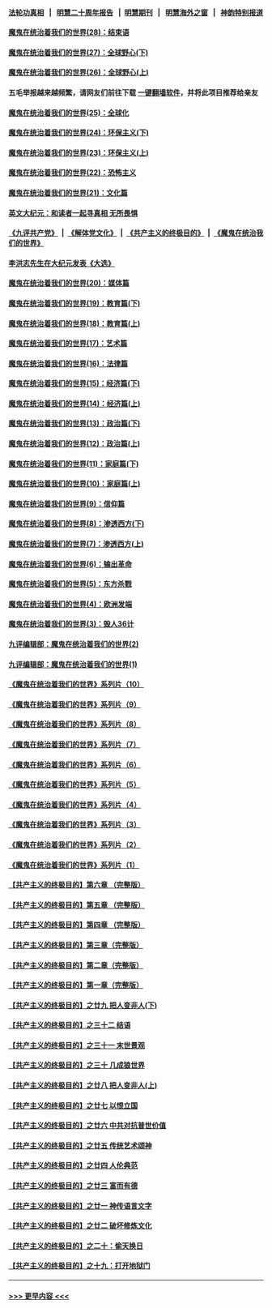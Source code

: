 #### [法轮功真相](https://github.com/gfw-breaker/truth/blob/master/README.md?t=0) &nbsp;&nbsp;|&nbsp;&nbsp; [明慧二十周年报告](https://github.com/gfw-breaker/mh-reports/blob/master/README.md?t=0) &nbsp;&nbsp;|&nbsp;&nbsp;[明慧期刊](https://github.com/gfw-breaker/mh-qikan) &nbsp;&nbsp;|&nbsp;&nbsp; [明慧海外之窗](https://github.com/gfw-breaker/mh-news/blob/master/README.md?t=0) &nbsp;&nbsp;|&nbsp;&nbsp; [神韵特别报道](https://github.com/gfw-breaker/mh-news/blob/master/shenyun.md?t=0)
#### [魔鬼在统治着我们的世界(28)：结束语](../pages/nsc422/n10936246.md?t=06132351) 
#### [魔鬼在统治着我们的世界(27)：全球野心(下)](../pages/nsc422/n10928319.md?t=06132351) 
#### [魔鬼在统治着我们的世界(26)：全球野心(上)](../pages/nsc422/n10900318.md?t=06132351) 
#### 五毛举报越来越频繁，请网友们前往下载 [一键翻墙软件](https://github.com/gfw-breaker/ssr-accounts)，并将此项目推荐给亲友
#### [魔鬼在统治着我们的世界(25)：全球化](../pages/nsc422/n10788205.md?t=06132351) 
#### [魔鬼在统治着我们的世界(24)：环保主义(下)](../pages/nsc422/n10695307.md?t=06132351) 
#### [魔鬼在统治着我们的世界(23)：环保主义(上)](../pages/nsc422/n10688613.md?t=06132351) 
#### [魔鬼在统治着我们的世界(22)：恐怖主义](../pages/nsc422/n10614727.md?t=06132351) 
#### [魔鬼在统治着我们的世界(21)：文化篇](../pages/nsc422/n10597706.md?t=06132351) 
#### [英文大纪元：和读者一起寻真相 无所畏惧](../pages/nsc422/n12542027.md?t=06132351) 
#### [《九评共产党》](https://github.com/begood0513/9ping.md/blob/master/README.md) &nbsp;|&nbsp; [《解体党文化》](../../../../jtdwh.md/blob/master/README.md)  &nbsp;|&nbsp; [《共产主义的终极目的》](../../../../gczydzjmd.md/blob/master/README.md) &nbsp;|&nbsp; [《魔鬼在统治我们的世界》](../../../../mgztzwmdsj.md/blob/master/README.md) 
#### [李洪志先生在大纪元发表《大选》](../pages/nsc422/n12534746.md?t=06132351) 
#### [魔鬼在统治着我们的世界(20)：媒体篇](../pages/nsc422/n10586579.md?t=06132351) 
#### [魔鬼在统治着我们的世界(19)：教育篇(下)](../pages/nsc422/n10564808.md?t=06132351) 
#### [魔鬼在统治着我们的世界(18)：教育篇(上)](../pages/nsc422/n10526970.md?t=06132351) 
#### [魔鬼在统治着我们的世界(17)：艺术篇](../pages/nsc422/n10499093.md?t=06132351) 
#### [魔鬼在统治着我们的世界(16)：法律篇](../pages/nsc422/n10485969.md?t=06132351) 
#### [魔鬼在统治着我们的世界(15)：经济篇(下)](../pages/nsc422/n10469975.md?t=06132351) 
#### [魔鬼在统治着我们的世界(14)：经济篇(上)](../pages/nsc422/n10457370.md?t=06132351) 
#### [魔鬼在统治着我们的世界(13)：政治篇(下)](../pages/nsc422/n10448270.md?t=06132351) 
#### [魔鬼在统治着我们的世界(12)：政治篇(上)](../pages/nsc422/n10444576.md?t=06132351) 
#### [魔鬼在统治着我们的世界(11)：家庭篇(下)](../pages/nsc422/n10440961.md?t=06132351) 
#### [魔鬼在统治着我们的世界(10)：家庭篇(上)](../pages/nsc422/n10435448.md?t=06132351) 
#### [魔鬼在统治着我们的世界(9)：信仰篇](../pages/nsc422/n10432159.md?t=06132351) 
#### [魔鬼在统治着我们的世界(8)：渗透西方(下)](../pages/nsc422/n10429603.md?t=06132351) 
#### [魔鬼在统治着我们的世界(7)：渗透西方(上)](../pages/nsc422/n10426013.md?t=06132351) 
#### [魔鬼在统治着我们的世界(6)：输出革命](../pages/nsc422/n10421536.md?t=06132351) 
#### [魔鬼在统治着我们的世界(5)：东方杀戮](../pages/nsc422/n10417707.md?t=06132351) 
#### [魔鬼在统治着我们的世界(4)：欧洲发端](../pages/nsc422/n10414890.md?t=06132351) 
#### [魔鬼在统治着我们的世界(3)：毁人36计](../pages/nsc422/n10411583.md?t=06132351) 
#### [九评编辑部：魔鬼在统治着我们的世界(2)](../pages/nsc422/n10410036.md?t=06132351) 
#### [九评编辑部：魔鬼在统治着我们的世界(1)](../pages/nsc422/n10406825.md?t=06132351) 
#### [《魔鬼在统治着我们的世界》系列片（10）](../pages/nsc422/n12292670.md?t=06132351) 
#### [《魔鬼在统治着我们的世界》系列片（9）](../pages/nsc422/n12290859.md?t=06132351) 
#### [《魔鬼在统治着我们的世界》系列片（8）](../pages/nsc422/n12287445.md?t=06132351) 
#### [《魔鬼在统治着我们的世界》系列片（7）](../pages/nsc422/n12283425.md?t=06132351) 
#### [《魔鬼在统治着我们的世界》系列片（6）](../pages/nsc422/n12282314.md?t=06132351) 
#### [《魔鬼在统治着我们的世界》系列片（5）](../pages/nsc422/n12281419.md?t=06132351) 
#### [《魔鬼在统治着我们的世界》系列片（4）](../pages/nsc422/n12274024.md?t=06132351) 
#### [《魔鬼在统治着我们的世界》系列片（3）](../pages/nsc422/n12271322.md?t=06132351) 
#### [《魔鬼在统治着我们的世界》系列片（2）](../pages/nsc422/n12269049.md?t=06132351) 
#### [《魔鬼在统治着我们的世界》系列片（1）](../pages/nsc422/n12267575.md?t=06132351) 
#### [【共产主义的终极目的】第六章 （完整版）](../pages/nsc422/n11428913.md?t=06132351) 
#### [【共产主义的终极目的】第五章 （完整版）](../pages/nsc422/n11428912.md?t=06132351) 
#### [【共产主义的终极目的】第四章 （完整版）](../pages/nsc422/n11428907.md?t=06132351) 
#### [【共产主义的终极目的】第三章（完整版）](../pages/nsc422/n11428848.md?t=06132351) 
#### [【共产主义的终极目的】第二章（完整版）](../pages/nsc422/n11428831.md?t=06132351) 
#### [【共产主义的终极目的】第一章（完整版）](../pages/nsc422/n11417651.md?t=06132351) 
#### [【共产主义的终极目的】之廿九 把人变非人(下)](../pages/nsc422/n11344140.md?t=06132351) 
#### [【共产主义的终极目的】之三十二 结语](../pages/nsc422/n11360535.md?t=06132351) 
#### [【共产主义的终极目的】之三十一 末世景观](../pages/nsc422/n11351129.md?t=06132351) 
#### [【共产主义的终极目的】之三十 几成狼世界](../pages/nsc422/n11348280.md?t=06132351) 
#### [【共产主义的终极目的】之廿八 把人变非人(上)](../pages/nsc422/n11340492.md?t=06132351) 
#### [【共产主义的终极目的】之廿七 以恨立国](../pages/nsc422/n11336944.md?t=06132351) 
#### [【共产主义的终极目的】之廿六 中共对抗普世价值](../pages/nsc422/n11324785.md?t=06132351) 
#### [【共产主义的终极目的】之廿五 传统艺术颂神](../pages/nsc422/n11296396.md?t=06132351) 
#### [【共产主义的终极目的】之廿四 人伦典范](../pages/nsc422/n11296397.md?t=06132351) 
#### [【共产主义的终极目的】之廿三 富而有德](../pages/nsc422/n11283598.md?t=06132351) 
#### [【共产主义的终极目的】之廿一 神传语言文字](../pages/nsc422/n11263265.md?t=06132351) 
#### [【共产主义的终极目的】之廿二 破坏修炼文化](../pages/nsc422/n11245728.md?t=06132351) 
#### [【共产主义的终极目的】之二十：偷天换日](../pages/nsc422/n11238846.md?t=06132351) 
#### [【共产主义的终极目的】之十九：打开地狱门](../pages/nsc422/n11206376.md?t=06132351) 

----
#### [ >>> 更早内容 <<< ](../indexes/nsc422-earlier.md)
